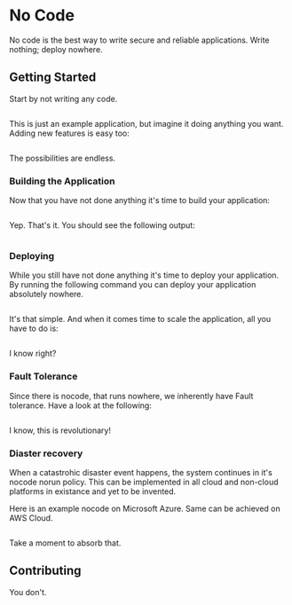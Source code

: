 # No Code

No code is the best way to write secure and reliable applications. Write nothing; deploy nowhere.

## Getting Started

Start by not writing any code.

```

```

This is just an example application, but imagine it doing anything you want. Adding new features is easy too:

```

```

The possibilities are endless.

### Building the Application

Now that you have not done anything it's time to build your application:

```

```

Yep. That's it. You should see the following output:

```

```

### Deploying

While you still have not done anything it's time to deploy your application. By running the following command you can deploy your application absolutely nowhere.

```

```

It's that simple. And when it comes time to scale the application, all you have to do is:

```

```

I know right?

### Fault Tolerance 

Since there is nocode, that runs nowhere, we inherently have Fault tolerance. Have a look at the following: 

```

```

I know, this is revolutionary!

### Diaster recovery
When a catastrohic disaster event happens, the system continues in it's nocode norun policy. This can be implemented in  all cloud and non-cloud platforms in existance and yet to be invented.

Here is an example nocode on Microsoft Azure. Same can be achieved on AWS Cloud.

```

```

Take a moment to absorb that.

## Contributing

You don't.
